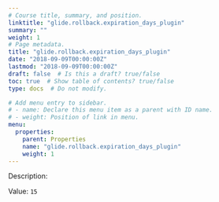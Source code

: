 ```yaml
---
# Course title, summary, and position.
linktitle: "glide.rollback.expiration_days_plugin"
summary: ""
weight: 1
# Page metadata.
title: "glide.rollback.expiration_days_plugin"
date: "2018-09-09T00:00:00Z"
lastmod: "2018-09-09T00:00:00Z"
draft: false  # Is this a draft? true/false
toc: true  # Show table of contents? true/false
type: docs  # Do not modify.

# Add menu entry to sidebar.
# - name: Declare this menu item as a parent with ID name.
# - weight: Position of link in menu.
menu:
  properties:
    parent: Properties
    name: "glide.rollback.expiration_days_plugin"
    weight: 1
---
```


Description: 


Value: `15`
